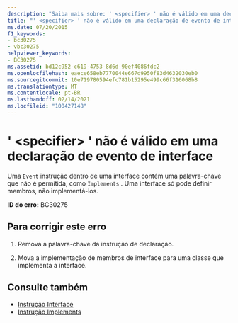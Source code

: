 ```yaml
---
description: "Saiba mais sobre: ' <specifier> ' não é válido em uma declaração de evento de interface"
title: "' <specifier> ' não é válido em uma declaração de evento de interface"
ms.date: 07/20/2015
f1_keywords:
- bc30275
- vbc30275
helpviewer_keywords:
- BC30275
ms.assetid: bd12c952-c619-4753-8d6d-90ef4086fdc2
ms.openlocfilehash: eaece658eb7770044e667d9950f83d4632030eb0
ms.sourcegitcommit: 10e719780594efc781b15295e499c66f316068b8
ms.translationtype: MT
ms.contentlocale: pt-BR
ms.lasthandoff: 02/14/2021
ms.locfileid: "100427148"
---
```

# <a name="specifier-is-not-valid-on-an-interface-event-declaration"></a>' \<specifier> ' não é válido em uma declaração de evento de interface

Uma `Event` instrução dentro de uma interface contém uma palavra-chave que não é permitida, como `Implements` . Uma interface só pode definir membros, não implementá-los.  
  
 **ID do erro:** BC30275  
  
## <a name="to-correct-this-error"></a>Para corrigir este erro  
  
1. Remova a palavra-chave da instrução de declaração.  
  
2. Mova a implementação de membros de interface para uma classe que implementa a interface.  
  
## <a name="see-also"></a>Consulte também

- [Instrução Interface](../language-reference/statements/interface-statement.md)
- [Instrução Implements](../language-reference/statements/implements-statement.md)
